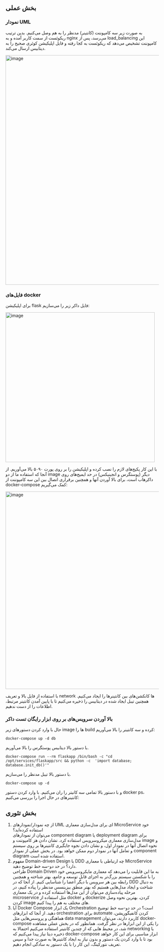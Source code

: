## بخش عملی
### نمودار UML
به صورت زیر سه کامپوننت (کانتینر) مدنظر را به هم وصل می‌کنیم. بدین ترتیب ریکوئست از سمت کاربر آمده و به nginx می‌رسد، پس از load_balancing این کامپوننت تشخیص می‌دهد که ریکوئست به کجا رفته و فایل اپلیکیشن کوئری صحیح را به دیتابیس ارسال می‌کند.

<img width="751" alt="image" src="https://github.com/ShayanEmzed/SEL-HW6/assets/60621655/af556b42-f845-4a6a-971c-38b3f515927e">

### فایل‌های docker
برای اپلیکیشن flask فایل داکر زیر را می‌سازیم:

<img width="490" alt="image" src="https://github.com/ShayanEmzed/SEL-HW6/assets/60621655/09b537b9-60d6-4f08-8879-2ad9c11a5f1d">

با این کار پکیج‌های لازم را نصب کرده و اپلیکیشن را بر روی پورت ۵۰۹۰ بالا می‌آوریم. از آنجا که استفاده ما از دو image دیگر (پوستگرس و انجینیکس) در حد ایمیج‌های روی داکرهاب است، برای بالا آوردن آنها و همچنین برقراری اتصال بین این سه کامپوننت از docker-compose کمک می‌گیریم:

<img width="646" alt="image" src="https://github.com/ShayanEmzed/SEL-HW6/assets/60621655/29bc545c-452c-4926-9ead-dc6a84147ad9">

با استفاده از فایل بالا و تعریف network ها کانکشن‌های بین کانتینرها را ایجاد می‌کنیم. همچنین تیبل ایجاد شده در دیتابیس را ذخیره می‌کنیم تا با پایین آمدن کانتینر مرتبط، اطلاعات را از دست ندهیم.
### بالا آوردن سرویس‌های بر روی ابزار رایگان تست داکر
حال با وارد کردن دستورهای زیر image ها را build کرده و سه کانتینر را بالا می‌آوریم:
```
docker-compose up -d db
```
با دستور بالا دیتابیس پوستگرس را بالا می‌آوریم.
```
docker-compose run --rm flaskapp /bin/bash -c "cd /opt/services/flaskapp/src && python -c  'import database; database.init_db()'"
```
با دستور بالا تیبل مدنظر را می‌سازیم.
```
docker-compose up -d
```
و با دستور بالا تمامی سه کانیتر را ران می‌کنیم.
با وارد کردن دستور docker ps، کانتینرهای در حال اجرا را بررسی می‌کنیم:

## بخش تئوری
1. از چه نمودار/نمودارهای UML ای برای مدل‌سازی معماری MicroService خود استفاده کرده‌اید؟  
می‌توان از نمودارهای component diagram یا deployment diagram برای مدل‌سازی معماری میکروسرویس استفاده کرد. نشان دادن هز کامپوننت و image و نحوه اتصال آنها در نمودار اول، و نشان دادن نجوه جایگیری کانتینرها بر روی سیستم و تعامل آنها در نمودار دوم ممکن خواهد بود. در بخش عملی از نمودار component diagram استفاده شده است.
2. مفهوم Domain-driven Design یا DDD چه ارتباطی با معماری MicroService دارد؟ در حد دو-سه خط توضیح دهید.  
طراحی Domain Driven به ما این قابلیت را می‌دهد که معماری مایکروسرویس خود را با شکستن سیستم بزرگ‌تر به اجزای قابل توسعه و جامع، بهتر شناخته و همچنین رابطه بین هر سرویس با دیگر اعضا را شناسایی کنیم. از آنجا که در DDD به دنبال شناخت و ایجاد مدل‌هایی هستیم که بهتر منطق بیزینسس مدنظر را پیاده کنیم، در مرحله پیاده‌سازی می‌توان از این مدل‌ها استفاده کرده و در یک معماری microservice مثل استفاده از docker و dockerize کردن، بهترین نحوه وصل کردن image های مختلف به هم را پیدا کنیم.
3. آیا Docker Compose یک ابزار Orchestration است؟ در حد دو-سه خط توضیح دهید.
از آنجا که ابزارهای orchestration برای automate کردن کانفیگوریشن، هماهنگی و پروسس‌هایی مثل data management کاربرد دارند، می‌توان docker-compose را یکی از این ابزارها در نظر گرفت. همانطور که در بخش عملی مشاهده شد، در محیط هایی که از چندین کانتینر استفاده می‌کنیم احتمالا به networking یا ذخیره دیتا نیاز پیدا می‌کنیم که docker-compose ابزار مناسبی برای این کار خواهد بود تا با وارد کردن یک دستور و بدون نیاز به ایجاد کانتینرها به صورت جدا و سپس تعریف نتورکینگ، این کار را با یک دستور به سادگی انجام دهیم.
